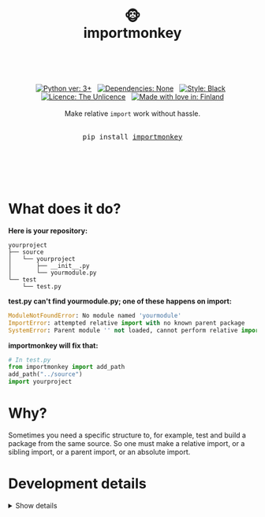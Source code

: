 <div align="center">
   <h1>
      <br>
       🐵
      <br>
      importmonkey
      <br>
      <br>
    </h1>
    <br>
    <br>
    <a href="https://www.python.org/"><img src="https://img.shields.io/badge/Python-3.12.0-blue?logo=python&logoColor=white" alt="Python ver: 3+"/></a>
    &nbsp;
    <a href="https://www.python.org/"><img src="https://img.shields.io/badge/Dependencies-None-blue" alt="Dependencies: None"/></a>
    &nbsp;
    <a href="https://github.com/psf/black"><img src="https://img.shields.io/badge/Style-black-000000" alt="Style: Black"/></a>
    &nbsp;
    <a href="https://choosealicense.com/licenses/unlicense/"><img src="https://img.shields.io/badge/Licence-The_Unlicence-purple" alt="Licence: The Unlicence"/></a>
    &nbsp;
    <a href="https://en.wikipedia.org/wiki/Finland/"><img src="https://img.shields.io/badge/Made_with_%E2%9D%A4%20in-Finland-blue" alt="Made with love in: Finland"/></a>
    <br>
    <br>
    Make relative <code>import</code> work without hassle.
    <br>
    <br>
    <pre>pip install <a href="https://github.com/hirsimaki-markus/importmonkey">importmonkey</a></pre>
    <br>
    <br>
    <br>
    <br>
</div>





# What does it do?
**Here is your repository:**
```
yourproject
├── source
│   └── yourproject
│       ├── __init__.py
│       └── yourmodule.py
└── test
    └── test.py
```

**test.py can't find yourmodule.py; one of these happens on import:**
```python
ModuleNotFoundError: No module named 'yourmodule'
ImportError: attempted relative import with no known parent package
SystemError: Parent module '' not loaded, cannot perform relative import
```

**importmonkey will fix that:**

```python
# In test.py
from importmonkey import add_path
add_path("../source")
import yourproject
```

# Why?
Sometimes you need a specific structure to, for example, test and build a package from the same source. So one must make
a relative import, or a sibling import, or a parent import, or an absolute import.


# Development details
<details><summary>Show details</summary>

   **Linting**
   ```
   asd
   ```

   **Testing**
   ```
   asd
   ```

   **Building**
   ```
   asd
   ```

   **Releasing**
   ```
   asd
   ```

</details>
